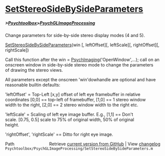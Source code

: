 # [SetStereoSideBySideParameters](SetStereoSideBySideParameters)
##### >[Psychtoolbox](Psychtoolbox)>[PsychGLImageProcessing](PsychGLImageProcessing)

Change parameters for side-by-side stereo display modes (4 and 5).  
  
[SetStereoSideBySideParameters](SetStereoSideBySideParameters)(win [, leftOffset][, leftScale][, rightOffset][, rightScale])  
  
Call this function after the win = [PsychImaging](PsychImaging)('OpenWindow',...); call on an  
onscreen window in side-by-side stereo mode to change the parameters  
of drawing the stereo views.  
  
All parameters except the onscreen 'win'dowhandle are optional and have  
reasonable builtin defaults:  
  
'leftOffset' = Top-Left [x,y] offset of left eye framebuffer in relative  
coordinates [0,0] == top-left of framebuffer, [1,0] == 1 stereo window  
width to the right, [2,0] == 2 stereo window width to the right etc.  
  
'leftScale' = Scaling of left eye image buffer. E.g., [1,1] == Don't  
scale. [0.75, 0.5] scale to 75% of original width, 50% of original  
height.  
  
'rightOffset', 'rightScale' == Ditto for right eye image.  
  




<div class="code_header" style="text-align:right;">
  <span style="float:left;">Path&nbsp;&nbsp;</span> <span class="counter">Retrieve <a href=
  "https://raw.github.com/Psychtoolbox-3/Psychtoolbox-3/beta/Psychtoolbox/PsychGLImageProcessing/SetStereoSideBySideParameters.m">current version from GitHub</a> | View <a href=
  "https://github.com/Psychtoolbox-3/Psychtoolbox-3/commits/beta/Psychtoolbox/PsychGLImageProcessing/SetStereoSideBySideParameters.m">changelog</a></span>
</div>
<div class="code">
  <code>Psychtoolbox/PsychGLImageProcessing/SetStereoSideBySideParameters.m</code>
</div>

